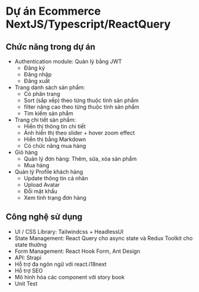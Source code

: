 # Dự án Ecommerce NextJS/Typescript/ReactQuery

## Chức năng trong dự án

- Authentication module: Quản lý bằng JWT
  - Đăng ký
  - Đăng nhập
  - Đăng xuất
- Trang danh sách sản phẩm:
  - Có phân trang
  - Sort (sắp xếp) theo từng thuộc tính sản phẩm
  - filter nâng cao theo từng thuộc tính sản phẩm
  - Tìm kiếm sản phẩm
- Trang chi tiết sản phẩm:
  - Hiển thị thông tin chi tiết
  - Ảnh hiển thị theo slider + hover zoom effect
  - Hiển thị bằng Markdown
  - Có chức năng mua hàng
- Giỏ hàng
  - Quản lý đơn hàng: Thêm, sửa, xóa sản phẩm
  - Mua hàng
- Quản lý Profile khách hàng
  - Update thông tin cá nhân
  - Upload Avatar
  - Đổi mật khẩu
  - Xem tình trạng đơn hàng

## Công nghệ sử dụng

- UI / CSS Library: Tailwindcss + HeadlessUI
- State Management: React Query cho async state và Redux Toolkit cho state thường
- Form Management: React Hook Form, Ant Design
- API: Strapi
- Hỗ trợ đa ngôn ngữ với react.i18next
- Hỗ trợ SEO
- Mô hình hóa các component với story book
- Unit Test
